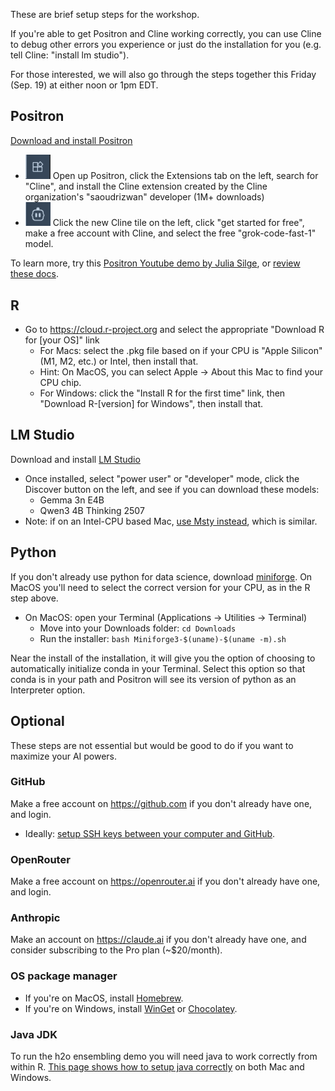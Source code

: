 These are brief setup steps for the workshop.

If you're able to get Positron and Cline working correctly, you can use Cline to debug other errors you experience or just do the installation for you (e.g. tell Cline: "install lm studio").

For those interested, we will also go through the steps together this Friday (Sep. 19) at either noon or 1pm EDT.

## Positron

[Download and install Positron](https://positron.posit.co/install.html)

-   <img src="images/positron-extensions.png" width="40"/> Open up Positron, click the Extensions tab on the left, search for "Cline", and install the Cline extension created by the Cline organization's "saoudrizwan" developer (1M+ downloads)
-   <img src="images/positron-cline.png" width="40"/> Click the new Cline tile on the left, click "get started for free", make a free account with Cline, and select the free "grok-code-fast-1" model.

To learn more, try this [Positron Youtube demo by Julia Silge](https://www.youtube.com/watch?v=aKSrptGegeo), or [review these docs](https://positron.posit.co/features.html).

## R

-   Go to <https://cloud.r-project.org> and select the appropriate "Download R for \[your OS\]" link
    -   For Macs: select the .pkg file based on if your CPU is "Apple Silicon" (M1, M2, etc.) or Intel, then install that.
    -   Hint: On MacOS, you can select Apple -\> About this Mac to find your CPU chip.
    -   For Windows: click the "Install R for the first time" link, then "Download R-\[version\] for Windows", then install that.

## LM Studio

Download and install [LM Studio](https://lmstudio.ai/)

-   Once installed, select "power user" or "developer" mode, click the Discover button on the left, and see if you can download these models:
    -   Gemma 3n E4B
    -   Qwen3 4B Thinking 2507
-   Note: if on an Intel-CPU based Mac, [use Msty instead](https://msty.app), which is similar.

## Python

If you don't already use python for data science, download [miniforge](https://conda-forge.org/download/). On MacOS you'll need to select the correct version for your CPU, as in the R step above.

  - On MacOS: open your Terminal (Applications -> Utilities -> Terminal)
    - Move into your Downloads folder: `cd Downloads`
    - Run the installer: `bash Miniforge3-$(uname)-$(uname -m).sh`

Near the install of the installation, it will give you the option of choosing to automatically initialize conda in your Terminal. Select this option so that conda is in your path and Positron will see its version of python as an Interpreter option.

## Optional

These steps are not essential but would be good to do if you want to maximize your AI powers.

### GitHub

Make a free account on <https://github.com> if you don't already have one, and login.

  - Ideally: [setup SSH keys between your computer and GitHub](https://docs.github.com/en/authentication/connecting-to-github-with-ssh/checking-for-existing-ssh-keys).

### OpenRouter

Make a free account on <https://openrouter.ai> if you don't already have one, and login.

### Anthropic

Make an account on <https://claude.ai> if you don't already have one, and consider subscribing to the Pro plan (\~\$20/month).

### OS package manager

-   If you're on MacOS, install [Homebrew](https://brew.sh/).
-   If you're on Windows, install [WinGet](https://learn.microsoft.com/en-us/windows/package-manager/winget/#install-winget) or [Chocolatey](https://chocolatey.org/install).

### Java JDK

To run the h2o ensembling demo you will need java to work correctly from within R. [This page shows how to setup java correctly](https://www.geeksforgeeks.org/java/setting-environment-java/) on both Mac and Windows.